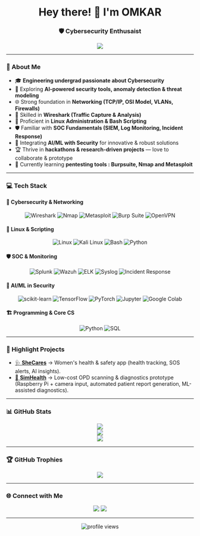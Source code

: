 <h1 align="center">Hey there! 👋 I'm OMKAR</h1>
<h3 align="center">🛡️ Cybersecurity Enthusaist </h3>

<p align="center">
  <img src="https://readme-typing-svg.herokuapp.com?font=Fira+Code&size=21&duration=3000&pause=1000&center=true&vCenter=true&width=520&lines=Passionate+about+Cybersecurity;AI+%2B+ML+for+Secure+Systems;Always+Learning+%26+Building;❤️Hackathons+%26+Research+Projects"/>
</p>

---

### 🧠 About Me

- 🎓 **Engineering undergrad passionate about Cybersecurity**
- 🔐 Exploring **AI-powered security tools, anomaly detection & threat modeling**
- 🌐 Strong foundation in **Networking (TCP/IP, OSI Model, VLANs, Firewalls)**
- 📡 Skilled in **Wireshark (Traffic Capture & Analysis)**
- 🐧 Proficient in **Linux Administration & Bash Scripting**
- 🛡️ Familiar with **SOC Fundamentals (SIEM, Log Monitoring, Incident Response)**
- 🤖 Integrating **AI/ML with Security** for innovative & robust solutions
- 🏆 Thrive in **hackathons & research-driven projects** — love to collaborate & prototype
- 🌱 Currently learning **pentesting tools : Burpsuite, Nmap and Metasploit**

---

### 💻 Tech Stack

#### 🔐 Cybersecurity & Networking
<div align="center">

![Wireshark](https://img.shields.io/badge/Wireshark-1679A7?style=for-the-badge&logo=wireshark&logoColor=white)
![Nmap](https://img.shields.io/badge/Nmap-005C9C?style=for-the-badge&logo=nmap&logoColor=white)
![Metasploit](https://img.shields.io/badge/Metasploit-272822?style=for-the-badge&logo=metasploit&logoColor=blue)
![Burp Suite](https://img.shields.io/badge/Burp%20Suite-FF6633?style=for-the-badge&logo=burpsuite&logoColor=white)
![OpenVPN](https://img.shields.io/badge/OpenVPN-EA7E20?style=for-the-badge&logo=openvpn&logoColor=white)

</div>

#### 🐧 Linux & Scripting
<div align="center">

![Linux](https://img.shields.io/badge/Linux-FCC624?style=for-the-badge&logo=linux&logoColor=black)
![Kali Linux](https://img.shields.io/badge/Kali%20Linux-557C94?style=for-the-badge&logo=kalilinux&logoColor=white)
![Bash](https://img.shields.io/badge/Bash-4EAA25?style=for-the-badge&logo=gnubash&logoColor=white)
![Python](https://img.shields.io/badge/Python-3776AB?style=for-the-badge&logo=python&logoColor=white)

</div>

#### 🛡️ SOC & Monitoring
<div align="center">

![Splunk](https://img.shields.io/badge/Splunk-000000?style=for-the-badge&logo=splunk&logoColor=white)
![Wazuh](https://img.shields.io/badge/Wazuh-0061A5?style=for-the-badge)
![ELK](https://img.shields.io/badge/ELK-005571?style=for-the-badge&logo=elastic&logoColor=white)
![Syslog](https://img.shields.io/badge/Syslog-FFCC00?style=for-the-badge)
![Incident Response](https://img.shields.io/badge/Incident%20Response-CC0000?style=for-the-badge)

</div>

#### 🤖 AI/ML in Security
<div align="center">

![scikit-learn](https://img.shields.io/badge/scikit--learn-F7931E?style=for-the-badge&logo=scikit-learn&logoColor=white)
![TensorFlow](https://img.shields.io/badge/TensorFlow-FF6F00?style=for-the-badge&logo=tensorflow&logoColor=white)
![PyTorch](https://img.shields.io/badge/PyTorch-EE4C2C?style=for-the-badge&logo=pytorch&logoColor=white)
![Jupyter](https://img.shields.io/badge/Jupyter-F37626?style=for-the-badge&logo=jupyter&logoColor=white)
![Google Colab](https://img.shields.io/badge/Colab-F9AB00?style=for-the-badge&logo=googlecolab&logoColor=white)

</div>


#### 🏗️ Programming & Core CS
<div align="center">

![Python](https://img.shields.io/badge/Python-3776AB?style=for-the-badge&logo=python&logoColor=white)
![SQL](https://img.shields.io/badge/SQL-336791?style=for-the-badge&logo=postgresql&logoColor=white)

</div>

---

### 🚀 Highlight Projects

- <a href="https://github.com/omkarputti/SIMHEALTH">🩺 **SheCares**</a> → Women's health & safety app (health tracking, SOS alerts, AI insights).
- <a href="https://github.com/omkarputti/SHECARES">🏥 **SimHealth**</a> → Low-cost OPD scanning & diagnostics prototype (Raspberry Pi + camera input, automated patient report generation, ML-assisted diagnostics).

---

### 📊 GitHub Stats

<div align="center">

<a href="https://github.com/omkarputti">
  <img src="https://streak-stats.demolab.com?user=omkarputti&theme=tokyonight&hide_border=true&date_format=M%20j%5B%2C%20Y%5D"/>
</a>
<br/>
<a href="https://github.com/omkarputti">
  <img src="https://github-readme-stats.vercel.app/api?username=omkarputti&show_icons=true&theme=radical&hide_border=true"/>
</a>
<br/>
<a href="https://github.com/omkarputti">
  <img src="https://github-readme-stats.vercel.app/api/top-langs/?username=omkarputti&layout=compact&theme=radical&hide_border=true"/>
</a>

</div>

---

### 🏆 GitHub Trophies

<p align="center">
  <img src="https://github-profile-trophy.vercel.app/?username=OmkarPutti&theme=radical&no-frame=true&row=1&margin-w=10&margin-h=10" />
</p>

---

### 🌐 Connect with Me

<p align="center">
  <a href="omkarputti@zohomail.in"><img src="https://img.shields.io/badge/Gmail-D14836?style=for-the-badge&logo=gmail&logoColor=white"></a>
  <a href="https://www.linkedin.com/in/omkarputti/"><img src="https://img.shields.io/badge/LinkedIn-0077B5?style=for-the-badge&logo=linkedin&logoColor=white"></a>
</p>

---

<p align="center">
  <img src="https://komarev.com/ghpvc/?username=OmkarPutti&label=Profile%20views&color=0e75b6&style=flat" alt="profile views"/>
</p>

